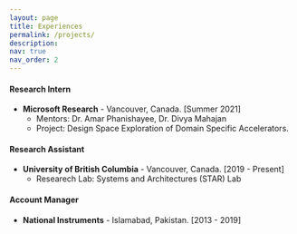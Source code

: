 ```yaml
---
layout: page
title: Experiences
permalink: /projects/
description: 
nav: true
nav_order: 2
---
```



#### Research Intern

  * **Microsoft Research** - Vancouver, Canada. [Summer 2021]
    * Mentors: Dr. Amar Phanishayee, Dr. Divya Mahajan
    * Project: Design Space Exploration of Domain Specific Accelerators.



#### Research Assistant

  * **University of British Columbia** - Vancouver, Canada. [2019 - Present]
      * Researech Lab: Systems and Architectures (STAR) Lab


#### Account Manager

  * **National Instruments** - Islamabad, Pakistan. [2013 - 2019]
